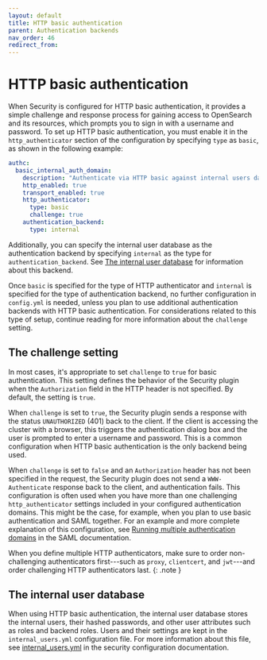 ```yaml
---
layout: default
title: HTTP basic authentication
parent: Authentication backends
nav_order: 46
redirect_from:
---
```



# HTTP basic authentication

When Security is configured for HTTP basic authentication, it provides a simple challenge and response process for gaining access to OpenSearch and its resources, which prompts you to sign in with a username and password. To set up HTTP basic authentication, you must enable it in the `http_authenticator` section of the configuration by specifying `type` as `basic`, as shown in the following example:

```yml
authc:
  basic_internal_auth_domain:
    description: "Authenticate via HTTP basic against internal users database"
    http_enabled: true
    transport_enabled: true
    http_authenticator:
      type: basic
      challenge: true
    authentication_backend:
      type: internal
```

Additionally, you can specify the internal user database as the authentication backend by specifying `internal` as the type for `authentication_backend`. See [The internal user database](#the-internal-user-database) for information about this backend.

Once `basic` is specified for the type of HTTP authenticator and `internal` is specified for the type of authentication backend, no further configuration in `config.yml` is needed, unless you plan to use additional authentication backends with HTTP basic authentication. For considerations related to this type of setup, continue reading for more information about the `challenge` setting.


## The challenge setting

In most cases, it's appropriate to set `challenge` to `true` for basic authentication. This setting defines the behavior of the Security plugin when the `Authorization` field in the HTTP header is not specified. By default, the setting is `true`. 

When `challenge` is set to `true`, the Security plugin sends a response with the status `UNAUTHORIZED` (401) back to the client. If the client is accessing the cluster with a browser, this triggers the authentication dialog box and the user is prompted to enter a username and password. This is a common configuration when HTTP basic authentication is the only backend being used.

When `challenge` is set to `false` and an `Authorization` header has not been specified in the request, the Security plugin does not send a `WWW-Authenticate` response back to the client, and authentication fails. This configuration is often used when you have more than one challenging `http_authenticator` settings included in your configured authentication domains. This might be the case, for example, when you plan to use basic authentication and SAML together. For an example and more complete explanation of this configuration, see [Running multiple authentication domains]({{site.url}}{{site.baseurl}}/security/authentication-backends/saml/#running-multiple-authentication-domains) in the SAML documentation.

When you define multiple HTTP authenticators, make sure to order non-challenging authenticators first---such as `proxy`, `clientcert`, and `jwt`---and order challenging HTTP authenticators last.
{: .note }


## The internal user database

When using HTTP basic authentication, the internal user database stores the internal users, their hashed passwords, and other user attributes such as roles and backend roles. Users and their settings are kept in the `internal_users.yml` configuration file. For more information about this file, see [internal_users.yml]({{site.url}}{{site.baseurl}}/security/configuration/yaml/#internal_usersyml) in the security configuration documentation.


